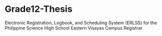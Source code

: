 # Grade12-Thesis
Electronic Registration, Logbook, and Scheduling System (ERLSS) for the Philippine Science High School Eastern Visayas Campus Registrar
